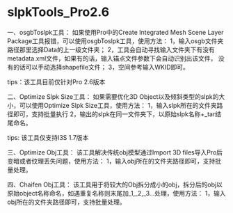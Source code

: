 # slpkTools_Pro2.6

一、osgbToslpk工具：
如果使用Pro中的Create Integrated Mesh Scene Layer Package工具报错，可以使用osgbToslpk工具，使用方法：
1，输入osgb文件夹路径那里选择Data的上一级文件夹；
2，工具会自动寻找输入文件夹下有没有metadata.xml文件，如果有的话，输入锚点文件参数下会自动识别出该文件，
没有的话可以手动选择shapefile文件；
3，空间参考输入WKID即可。

tips：该工具目前仅针对Pro 2.6版本

二、Optimize Slpk Size工具：
如果需要优化3D Object以及倾斜类型的slpk的大小，可以使用Optimize Slpk Size工具，使用方法：
1，输入slpk所在的文件夹路径即可，支持批量执行
2，输出的slpk在同一文件夹下，以原始slpk名称+_tar结尾命名。

tips: 该工具仅支持I3S 1.7版本

三、Optimize Obj工具：
该工具解决传统obj模型通过Import 3D files导入Pro后变暗或者纹理丢失问题，使用方法： 
1，输入obj所在的文件夹路径即可，支持批量处理。

四、Chaifen Obj工具：
该工具用于将较大的Obj拆分成小的obj，拆分后的obj以原始object名称命名，如遇重复名称则末尾加_1,_2,_3...处理，使用方法：
1，输入obj所在的文件夹路径即可，支持批量处理。

